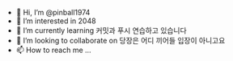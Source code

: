 - 👋 Hi, I’m @pinball1974
- 👀 I’m interested in 2048
- 🌱 I’m currently learning 커밋과 푸시 연습하고 있습니다
- 💞️ I’m looking to collaborate on 당장은 어디 끼어들 입장이 아니고요
- 📫 How to reach me ...

<!---
pinball1974/pinball1974 is a ✨ special ✨ repository because its `README.md` (this file) appears on your GitHub profile.
You can click the Preview link to take a look at your changes.
--->
